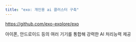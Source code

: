 ```yaml
---
title: "exo: 개인용 ai 클러스터 구축"
---
```

https://github.com/exo-explore/exo

아이폰, 안드로이드 등의 여러 기기를 통합해 강력한 AI 처리능력 제공